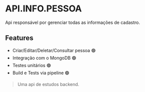 # API.INFO.PESSOA
Api responsável por gerenciar todas as informações de cadastro.

## Features

- Criar/Editar/Deletar/Consultar pessoa :green_circle:
- Integração com o MongoDB :green_circle:
- Testes unitários :green_circle:
- Build e Tests via pipeline :green_circle: 


> Uma api de estudos backend.
